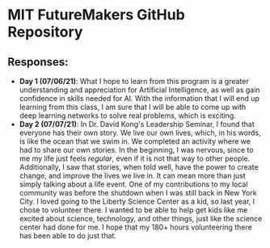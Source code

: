 # MIT FutureMakers GitHub Repository
## Responses:
   - **Day 1 (07/06/21)**: What I hope to learn from this program is a greater understanding and appreciation for Artificial Intelligence, as well as gain confidence in skills needed for AI. With the information that I will end up learning from this class, I am sure that I will be able to come up with deep learning networks to solve real problems, which is exciting.
   - **Day 2 (07/07/21)**: In Dr. David Kong's Leadership Seminar, I found that everyone has their own story. We live our own lives, which, in his words, is like the ocean that we swim in. We completed an activity where we had to share our own stories. In the beginning, I was nervous, since to me my life just feels *regular*, even if it is not that way to other people. Additionally, I saw that stories, when told well, have the power to create change, and improve the lives we live in. It can mean more than just simply talking about a life event. One of my contributions to my local community was before the shutdown when I was still back in New York City. I loved going to the Liberty Science Center as a kid, so last year, I chose to volunteer there. I wanted to be able to help get kids like me excited about science, technology, and other things, just like the science center had done for me. I hope that my 180+ hours volunteering there has been able to do just that.

